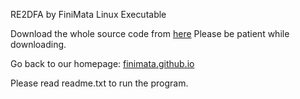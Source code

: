 RE2DFA by FiniMata Linux Executable

Download the whole source code from [here](https://minhaskamal.github.io/DownGit/#/home?url=https://github.com/FiniMata/re2dfa/tree/master/core_packages/linux_package/executable "External")
Please be patient while downloading.

Go back to our homepage: [finimata.github.io](https://finimata.github.io "Homepage")

Please read readme.txt to run the program.